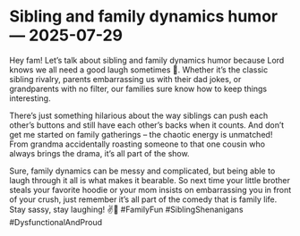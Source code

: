 # Sibling and family dynamics humor — 2025-07-29

Hey fam! Let’s talk about sibling and family dynamics humor because Lord knows we all need a good laugh sometimes 🤣. Whether it’s the classic sibling rivalry, parents embarrassing us with their dad jokes, or grandparents with no filter, our families sure know how to keep things interesting. 

There’s just something hilarious about the way siblings can push each other’s buttons and still have each other’s backs when it counts. And don’t get me started on family gatherings – the chaotic energy is unmatched! From grandma accidentally roasting someone to that one cousin who always brings the drama, it’s all part of the show.

Sure, family dynamics can be messy and complicated, but being able to laugh through it all is what makes it bearable. So next time your little brother steals your favorite hoodie or your mom insists on embarrassing you in front of your crush, just remember it’s all part of the comedy that is family life. Stay sassy, stay laughing! ✌️🤪 #FamilyFun #SiblingShenanigans #DysfunctionalAndProud